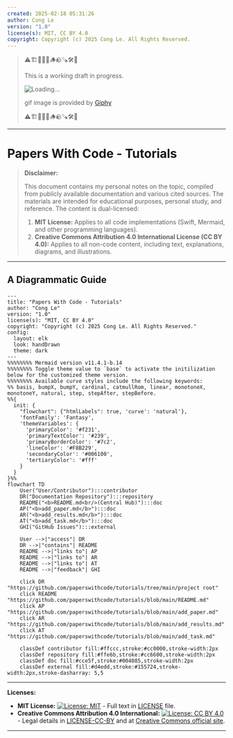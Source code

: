 ```yaml
---
created: 2025-02-18 05:31:26
author: Cong Le
version: "1.0"
license(s): MIT, CC BY 4.0
copyright: Copyright (c) 2025 Cong Le. All Rights Reserved.
---
```




> ⚠️🏗️🚧🦺🧱🪵🪨🪚🛠️👷
> 
> This is a working draft in progress.
> 
> ![Loading...](https://media1.giphy.com/media/v1.Y2lkPTc5MGI3NjExdTdnNm1sbTE5eGQweWZxa2I2ZGhrNnB0bzluOW80OGJkajd1dW1iZyZlcD12MV9pbnRlcm5hbF9naWZfYnlfaWQmY3Q9Zw/5Q4u4nO5SCZSyzv6WtO/giphy.gif)
> 
> gif image is provided by [Giphy](https://giphy.com)
> 
> ⚠️🏗️🚧🦺🧱🪵🪨🪚🛠️👷

----



# Papers With Code - Tutorials
> **Disclaimer:**
>
> This document contains my personal notes on the topic,
> compiled from publicly available documentation and various cited sources.
> The materials are intended for educational purposes, personal study, and reference.
> The content is dual-licensed:
> 1. **MIT License:** Applies to all code implementations (Swift, Mermaid, and other programming languages).
> 2. **Creative Commons Attribution 4.0 International License (CC BY 4.0):** Applies to all non-code content, including text, explanations, diagrams, and illustrations.
---


## A Diagrammatic Guide 

```mermaid
---
title: "Papers With Code - Tutorials"
author: "Cong Le"
version: "1.0"
license(s): "MIT, CC BY 4.0"
copyright: "Copyright (c) 2025 Cong Le. All Rights Reserved."
config:
  layout: elk
  look: handDrawn
  theme: dark
---
%%%%%%%% Mermaid version v11.4.1-b.14
%%%%%%%% Toggle theme value to `base` to activate the initilization below for the customized theme version.
%%%%%%%% Available curve styles include the following keywords:
%% basis, bumpX, bumpY, cardinal, catmullRom, linear, monotoneX, monotoneY, natural, step, stepAfter, stepBefore.
%%{
  init: {
    "flowchart": {"htmlLabels": true, 'curve': 'natural'},
    'fontFamily': 'Fantasy',
    'themeVariables': {
      'primaryColor': '#f231',
      'primaryTextColor': '#239',
      'primaryBorderColor': '#7c2',
      'lineColor': '#F8B229',
      'secondaryColor': '#006100',
      'tertiaryColor': '#fff'
    }
  }
}%%
flowchart TD
    User("User/Contributor"):::contributor
    DR("Documentation Repository"):::repository
    README("<b>README.md<br/>(Central Hub)"):::doc
    AP("<b>add_paper.md</b>"):::doc
    AR("<b>add_results.md</b>"):::doc
    AT("<b>add_task.md</b>"):::doc
    GHI("GitHub Issues"):::external

    User -->|"access"| DR
    DR -->|"contains"| README
    README -->|"links to"| AP
    README -->|"links to"| AR
    README -->|"links to"| AT
    README -->|"feedback"| GHI

    click DR "https://github.com/paperswithcode/tutorials/tree/main/project root"
    click README "https://github.com/paperswithcode/tutorials/blob/main/README.md"
    click AP "https://github.com/paperswithcode/tutorials/blob/main/add_paper.md"
    click AR "https://github.com/paperswithcode/tutorials/blob/main/add_results.md"
    click AT "https://github.com/paperswithcode/tutorials/blob/main/add_task.md"

    classDef contributor fill:#ffccc,stroke:#cc0000,stroke-width:2px
    classDef repository fill:#ffe6b,stroke:#cc6600,stroke-width:2px
    classDef doc fill:#cce5f,stroke:#004085,stroke-width:2px
    classDef external fill:#d4edd,stroke:#155724,stroke-width:2px,stroke-dasharray: 5,5

```

---
**Licenses:**

- **MIT License:**  [![License: MIT](https://img.shields.io/badge/License-MIT-yellow.svg)](LICENSE) - Full text in [LICENSE](LICENSE) file.
- **Creative Commons Attribution 4.0 International:** [![License: CC BY 4.0](https://licensebuttons.net/l/by/4.0/88x31.png)](LICENSE-CC-BY) - Legal details in [LICENSE-CC-BY](LICENSE-CC-BY) and at [Creative Commons official site](http://creativecommons.org/licenses/by/4.0/).

---
